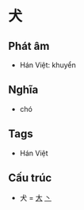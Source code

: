 # 犬

## Phát âm
* Hán Việt: khuyển

## Nghĩa
* chó

## Tags
* Hán Việt

## Cấu trúc
* 犬 = [大](大.md) [丶](丶.md)

<script>window.HANZI_FIELD='犬';</script>